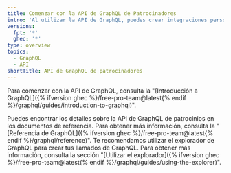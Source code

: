 ```yaml
---
title: Comenzar con la API de GraphQL de Patrocinadores
intro: 'Al utilizar la API de GraphQL, puedes crear integraciones personalizadas para administrar o revisar tus patrocinios.'
versions:
  fpt: '*'
  ghec: '*'
type: overview
topics:
  - GraphQL
  - API
shortTitle: API de GraphQL de patrocinadores
---
```


Para comenzar con la API de GraphQL, consulta la "[Introducción a GraphQL]({% ifversion ghec %}/free-pro-team@latest{% endif %}/graphql/guides/introduction-to-graphql)".

Puedes encontrar los detalles sobre la API de GraphQL de patrocinios en los documentos de referencia. Para obtener más información, consulta la "[Referencia de GraphQL]({% ifversion ghec %}/free-pro-team@latest{% endif %}/graphql/reference)". Te recomendamos utilizar el explorador de GraphQL para crear tus llamados de GraphQL. Para obtener más información, consulta la sección "[Utilizar el explorador]({% ifversion ghec %}/free-pro-team@latest{% endif %}/graphql/guides/using-the-explorer)".
